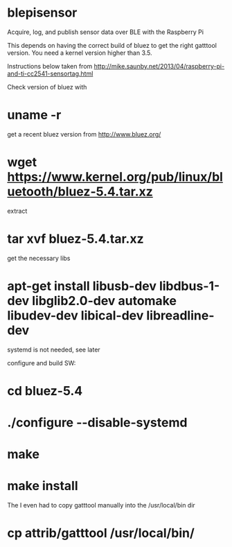 blepisensor
===========

Acquire, log, and publish sensor data over BLE with the Raspberry Pi

This depends on having the correct build of bluez to get the right gatttool version. 
You need a kernel version higher than 3.5.

Instructions below taken from http://mike.saunby.net/2013/04/raspberry-pi-and-ti-cc2541-sensortag.html

Check version of bluez with
# uname -r

get a recent bluez version from http://www.bluez.org/
# wget https://www.kernel.org/pub/linux/bluetooth/bluez-5.4.tar.xz
extract
# tar xvf bluez-5.4.tar.xz

get the necessary libs
# apt-get install libusb-dev libdbus-1-dev libglib2.0-dev automake libudev-dev libical-dev libreadline-dev

systemd is not needed, see later

configure and build SW:
# cd bluez-5.4
# ./configure --disable-systemd
# make
# make install

The I even had to copy gatttool manually into the /usr/local/bin dir

# cp attrib/gatttool /usr/local/bin/
